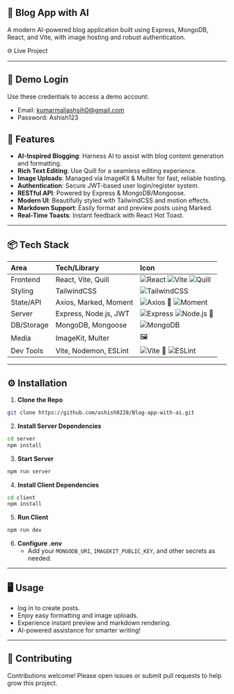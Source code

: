 ## 📝 Blog App with AI

A modern AI-powered blog application built using Express, MongoDB, React, and Vite, with image hosting and robust authentication.

🌐 Live Project

***

## 🧪 Demo Login

Use these credentials to access a demo account:
- Email: kumarmaliashsih0@gmail.com
- Password: Ashish123


## 🚀 Features

- **AI-Inspired Blogging**: Harness AI to assist with blog content generation and formatting.
- **Rich Text Editing**: Use Quill for a seamless editing experience.
- **Image Uploads**: Managed via ImageKit \& Multer for fast, reliable hosting.
- **Authentication**: Secure JWT-based user login/register system.
- **RESTful API**: Powered by Express \& MongoDB/Mongoose.
- **Modern UI**: Beautifully styled with TailwindCSS and motion effects.
- **Markdown Support**: Easily format and preview posts using Marked.
- **Real-Time Toasts**: Instant feedback with React Hot Toast.

***

## 📦 Tech Stack

| Area      | Tech/Library            | Icon                                                                                     |
| :-------- | :----------------------| :---------------------------------------------------------------------------------------|
| Frontend  | React, Vite, Quill      | ![React](https://skillicons.dev/icons?i=react) ![Vite](https://skillicons.dev/icons?i=vite) ![Quill](https://skillicons.dev/icons?i=quill) |
| Styling   | TailwindCSS             | ![TailwindCSS](https://skillicons.dev/icons?i=tailwind)                                 |
| State/API | Axios, Marked, Moment   | ![Axios](https://skillicons.dev/icons?i=axios) 📝 ![Moment](https://skillicons.dev/icons?i=moment)          |
| Server    | Express, Node.js, JWT   | ![Express](https://skillicons.dev/icons?i=express) ![Node.js](https://skillicons.dev/icons?i=nodejs) 🔐    |
| DB/Storage| MongoDB, Mongoose       | ![MongoDB](https://skillicons.dev/icons?i=mongodb)                                      |
| Media     | ImageKit, Multer        | 🖼️                                                                                       |
| Dev Tools | Vite, Nodemon, ESLint   | ![Vite](https://skillicons.dev/icons?i=vite) 🐺 ![ESLint](https://skillicons.dev/icons?i=eslint)           |

***

## ⚙️ Installation

1. **Clone the Repo**

```bash
git clone https://github.com/ashish8228/Blog-app-with-ai.git
```

2. **Install Server Dependencies**

```bash
cd server
npm install
```

3. **Start Server**

```bash
npm run server
```

4. **Install Client Dependencies**

```bash
cd client
npm install
```

5. **Run Client**

```bash
npm run dev
```

6. **Configure .env**
    - Add your `MONGODB_URI`, `IMAGEKIT_PUBLIC_KEY`, and other secrets as needed.

***

## 🖥️ Usage

- log in to create posts.
- Enjoy easy formatting and image uploads.
- Experience instant preview and markdown rendering.
- AI-powered assistance for smarter writing!

***

## 🙌 Contributing

Contributions welcome! Please open issues or submit pull requests to help grow this project.


